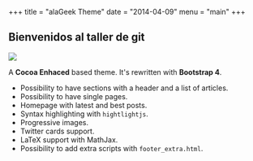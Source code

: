 +++
title = "alaGeek Theme"
date = "2014-04-09"
menu = "main"
+++

## Bienvenidos al taller de git

![](https://images.fastcompany.net/image/upload/w_596,c_limit,q_auto:best,f_auto/fc/1672164-inline-750-cats-2.jpg)

A **Cocoa Enhaced** based theme. It's rewritten with **Bootstrap 4**.

* Possibility to have sections with a header and a list of articles.
* Possibility to have single pages.
* Homepage with latest and best posts.
* Syntax highlighting with `hightlightjs`.
* Progressive images.
* Twitter cards support.
* LaTeX support with MathJax.
* Possibility to add extra scripts with `footer_extra.html`.
